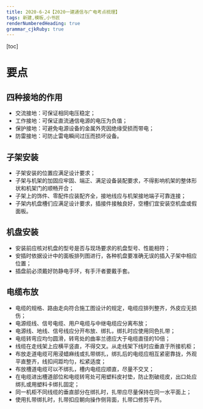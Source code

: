 ```yaml
---
title: 2020-6-24【2020一建通信与广电考点梳理】 
tags: 新建,模板,小书匠
renderNumberedHeading: true
grammar_cjkRuby: true
---
```


[toc]

# 要点

## 四种接地的作用
- 交流接地：可保证相同电压稳定；
- 工作接地：可保证直流通信电源的电压为负值；
- 保护接地：可避免电源设备的金属外壳因绝缘受损而带电；
- 防雷接地：可防止雷电瞬间过压而损坏设备。

## 子架安装
- 子架安装的位置应满足设计要求；
- 子架与机架的加固应牢固、端正、满足设备装配要求，不得影响机架的整体形状和机架门的顺畅开合；
- 子架上的饰件、零配件应装配齐全，接地线应与机架接地端子可靠连接；
- 子架内机盘槽们应满足设计要求，插接件接触良好，空槽们宜安装空机盘或假面板。

## 机盘安装
- 安装前应核对机盘的型号是否与现场要求的机盘型号、性能相符；
- 安插时依据设计中的面板排列图进行，各种机盘要准确无误的插入子架中相应位置；
- 插盘前必须戴好防静电手环，有手汗者要戴手套。

## 电缆布放
- 电缆的规格、路由走向符合施工图设计的规定，电缆应排列整齐，外皮应无损伤；
- 电源缆线、信号电缆、用户电缆与中继电缆应分离布放；
- 电源线、地线、信号线应分开布放、绑扎，绑扎时应使用同色扎带；
- 电缆转弯应均匀圆滑，转弯处的曲率兰德应大于电缆直径的10倍；
- 线缆在走线架上应横平竖直，不得交叉。从走线架下线时应垂直于所接机柜；
- 布放走道电缆可用浸蜡麻线或扎带绑扎，绑扎后的电缆应相互紧密靠拢，外观平直整齐，线扣间距均匀，松紧适度；
- 布放槽道电缆可以不绑扎，槽内电缆应顺直，尽量不交叉；
- 在电缆进出槽道部位和电缆转弯处可用塑料皮衬垫，防止割破缆皮，出口处应绑扎或用塑料卡绑扎固定；
- 同一机柜不同线缆的垂直部分在绑扎时，扎带应尽量保持在同一水平面上；
- 使用扎带绑扎时，扎带扣应朝向操作侧背面，扎带口修剪平齐。


